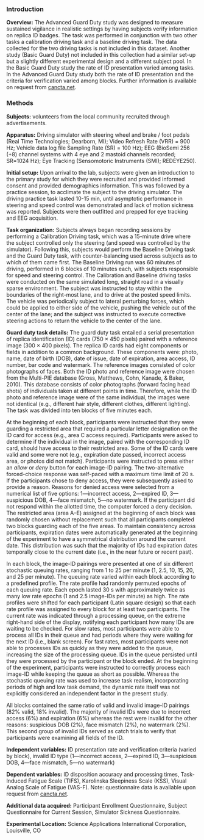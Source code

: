 ### Introduction

**Overview:** The Advanced Guard Duty study was designed to measure sustained vigilance in realistic settings by having subjects verify information on replica ID badges. The task was performed in conjunction with two other tasks a calibration driving task and a baseline driving task. The data collected for the two driving tasks is not included in this dataset. Another study (Basic Guard Duty) not included in this collection had a similar set-up but a slightly different experimental design and a different subject pool. In the Basic Guard Duty study the rate of ID presentation varied among tasks. In the Advanced Guard Duty study both the rate of ID presentation and the criteria for verification varied among blocks. Further information is available on request from [cancta.net](https://cancta.net).


### Methods   

**Subjects:** volunteers from the local community recruited through advertisements. 
 
**Apparatus:**  Driving simulator with steering wheel and brake / foot pedals (Real Time Technologies; Dearborn, MI); Video Refresh Rate (VRR) = 900 Hz; Vehicle data log file Sampling Rate (SR) = 100 Hz); EEG (BioSemi 256 (+8) channel systems with 4 eye and 2 mastoid channels recorded; SR=1024 Hz); Eye Tracking (Sensomotoric Instruments (SMI); REDEYE250).   

**Initial setup:** Upon arrival to the lab, subjects were given an introduction to the primary study for which they were recruited and provided informed consent and provided demographics information. This was followed by a practice session, to acclimate the subject to the driving simulator. The driving practice task lasted 10-15 min, until asymptotic performance in steering and speed control was demonstrated and lack of motion sickness was reported. Subjects were then outfitted and prepped for eye tracking and EEG acquisition. 

**Task organization:** Subjects always began recording sessions by performing a Calibration Driving task, which was a 15-minute drive where the subject controlled only the steering (and speed was controlled by the simulator). Following this, subjects would perform the Baseline Driving task and the Guard Duty task, with counter-balancing used across subjects as to which of them came first. The Baseline Driving run was 60 minutes of driving, performed in 6 blocks of 10 minutes each, with subjects responsible for speed and steering control. The Calibration and Baseline driving tasks were conducted on the same simulated long, straight road in a visually sparse environment. The subject was instructed to stay within the boundaries of the right-most lane, and to drive at the posted speed limits. The vehicle was periodically subject to lateral perturbing forces, which could be applied to either side of the vehicle, pushing the vehicle out of the center of the lane; and the subject was instructed to execute corrective steering actions to return the vehicle to the center of the lane. 

**Guard duty task details:** The guard duty task entailed a serial presentation of replica identification (ID) cards (750 × 450 pixels) paired with a reference image (300 × 400 pixels). The replica ID cards had eight components or fields in addition to a common background. These components were: photo, name, date of birth (DOB), date of issue, date of expiration, area access, ID number, bar code and watermark. The reference images consisted of color photographs of faces. Both the ID photo and reference image were chosen from the Multi-PIE database (Gross, Matthews, Cohn, Kanade, & Baker, 2010). This database consists of color photographs (forward facing head shots) of individuals taken at different points in time. Therefore, while the ID photo and reference image were of the same individual, the images were not identical (e.g., different hair style, different clothes, different lighting). The task was divided into ten blocks of five minutes each.  

At the beginning of each block, participants were instructed that they were guarding a restricted area that required a particular letter designation on the ID card for access (e.g., area C access required). Participants were asked to determine if the individual in the image, paired with the corresponding ID card, should have access to their restricted area. Some of the ID cards were valid and some were not (e.g., expiration date passed, incorrect access area, or photos did not match). Participants were instructed to press either an *allow* or *deny* button for each image-ID pairing. The two-alternative forced-choice response was self-paced with a maximum time limit of 20 s. If the participants chose to deny access, they were subsequently asked to provide a reason. Reasons for denied access were selected from a numerical list of five options: 1—incorrect access, 2—expired ID, 3—suspicious DOB, 4—face mismatch, 5—no watermark. If the participant did not respond within the allotted time, the computer forced a deny decision. The restricted area (area A–E) assigned at the beginning of each block was randomly chosen without replacement such that all participants completed two blocks guarding each of the five areas. To maintain consistency across participants, expiration dates were automatically generated at the beginning of the experiment to have a symmetrical distribution around the current date. This distribution was such that the majority of IDs had expiration dates temporally close to the current date (i.e., in the near future or recent past).  

In each block, the image-ID pairings were presented at one of six different stochastic queuing rates, ranging from 1 to 25 per minute (1, 2.5, 10, 15, 20, and 25 per minute). The queuing rate varied within each block according to a predefined profile. The rate profile had randomly permuted epochs of each queuing rate. Each epoch lasted 30 s with approximately twice as many low rate epochs (1 and 2.5 image-IDs per minute) as high. The rate profiles were shifted for each participant (Latin square design) so that each rate profile was assigned to every block for at least two participants. The current rate was indicated through a processing queue, on the extreme right-hand side of the display, notifying each participant how many IDs are waiting to be checked. For slow rates, most participants were able to process all IDs in their queue and had periods where they were waiting for the next ID (i.e., blank screen). For fast rates, most participants were not able to processes IDs as quickly as they were added to the queue, increasing the size of the processing queue. IDs in the queue persisted until they were processed by the participant or the block ended. At the beginning of the experiment, participants were instructed to correctly process each image-ID while keeping the queue as short as possible. Whereas the stochastic queuing rate was used to increase task realism, incorporating periods of high and low task demand, the dynamic rate itself was not explicitly considered an independent factor in the present study.  

All blocks contained the same ratio of valid and invalid image-ID pairings (82% valid, 18% invalid). The majority of invalid IDs were due to incorrect access (6%) and expiration (6%) whereas the rest were invalid for the other reasons: suspicious DOB (2%), face mismatch (2%), no watermark (2%). This second group of invalid IDs served as catch trials to verify that participants were examining all fields of the ID.  

**Independent variables:** ID presentation rate and verification criteria (varied by block), invalid ID type (1—incorrect access, 2—expired ID, 3—suspicious DOB, 4—face mismatch, 5—no watermark)

**Dependent variables:** ID disposition accuracy and processing times, Task-Induced Fatigue Scale (TIFS), Karolinska Sleepiness Scale (KSS), Visual Analog Scale of Fatigue (VAS-F).  Note: questionnaire data is available upon request from [cancta.net](https://cancta.net).

**Additional data acquired:** Participant Enrollment Questionnaire, Subject Questionnaire for Current Session, Simulator Sickness Questionnaire.  

**Experimental Location:** Science Applications International Corporation, Louisville, CO

